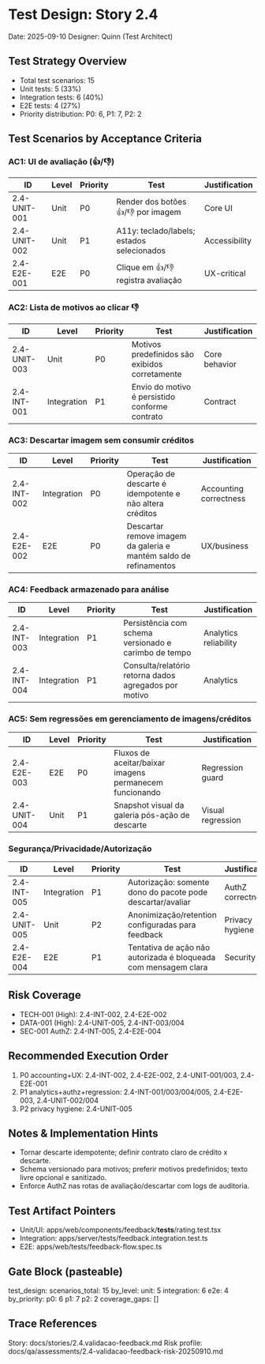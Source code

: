 # Test Design: Story 2.4

Date: 2025-09-10
Designer: Quinn (Test Architect)

## Test Strategy Overview

- Total test scenarios: 15
- Unit tests: 5 (33%)
- Integration tests: 6 (40%)
- E2E tests: 4 (27%)
- Priority distribution: P0: 6, P1: 7, P2: 2

## Test Scenarios by Acceptance Criteria

### AC1: UI de avaliação (👍/👎)

| ID              | Level | Priority | Test                                                                 | Justification |
|-----------------|-------|----------|----------------------------------------------------------------------|---------------|
| 2.4-UNIT-001    | Unit  | P0       | Render dos botões 👍/👎 por imagem                                    | Core UI |
| 2.4-UNIT-002    | Unit  | P1       | A11y: teclado/labels; estados selecionados                            | Accessibility |
| 2.4-E2E-001     | E2E   | P0       | Clique em 👍/👎 registra avaliação                                     | UX-critical |

### AC2: Lista de motivos ao clicar 👎

| ID              | Level       | Priority | Test                                                                 | Justification |
|-----------------|-------------|----------|----------------------------------------------------------------------|---------------|
| 2.4-UNIT-003    | Unit        | P0       | Motivos predefinidos são exibidos corretamente                        | Core behavior |
| 2.4-INT-001     | Integration | P1       | Envio do motivo é persistido conforme contrato                        | Contract |

### AC3: Descartar imagem sem consumir créditos

| ID              | Level       | Priority | Test                                                                 | Justification |
|-----------------|-------------|----------|----------------------------------------------------------------------|---------------|
| 2.4-INT-002     | Integration | P0       | Operação de descarte é idempotente e não altera créditos              | Accounting correctness |
| 2.4-E2E-002     | E2E         | P0       | Descartar remove imagem da galeria e mantém saldo de refinamentos     | UX/business |

### AC4: Feedback armazenado para análise

| ID              | Level       | Priority | Test                                                                 | Justification |
|-----------------|-------------|----------|----------------------------------------------------------------------|---------------|
| 2.4-INT-003     | Integration | P1       | Persistência com schema versionado e carimbo de tempo                 | Analytics reliability |
| 2.4-INT-004     | Integration | P1       | Consulta/relatório retorna dados agregados por motivo                 | Analytics |

### AC5: Sem regressões em gerenciamento de imagens/créditos

| ID              | Level | Priority | Test                                                                 | Justification |
|-----------------|-------|----------|----------------------------------------------------------------------|---------------|
| 2.4-E2E-003     | E2E   | P0       | Fluxos de aceitar/baixar imagens permanecem funcionando               | Regression guard |
| 2.4-UNIT-004    | Unit  | P1       | Snapshot visual da galeria pós-ação de descarte                       | Visual regression |

### Segurança/Privacidade/Autorização

| ID              | Level       | Priority | Test                                                                 | Justification |
|-----------------|-------------|----------|----------------------------------------------------------------------|---------------|
| 2.4-INT-005     | Integration | P1       | Autorização: somente dono do pacote pode descartar/avaliar            | AuthZ correctness |
| 2.4-UNIT-005    | Unit        | P2       | Anonimização/retention configuradas para feedback                      | Privacy hygiene |
| 2.4-E2E-004     | E2E         | P1       | Tentativa de ação não autorizada é bloqueada com mensagem clara       | Security UX |

## Risk Coverage

- TECH-001 (High): 2.4-INT-002, 2.4-E2E-002
- DATA-001 (High): 2.4-UNIT-005, 2.4-INT-003/004
- SEC-001 AuthZ: 2.4-INT-005, 2.4-E2E-004

## Recommended Execution Order

1. P0 accounting+UX: 2.4-INT-002, 2.4-E2E-002, 2.4-UNIT-001/003, 2.4-E2E-001
2. P1 analytics+authz+regression: 2.4-INT-001/003/004/005, 2.4-E2E-003, 2.4-UNIT-002/004
3. P2 privacy hygiene: 2.4-UNIT-005

## Notes & Implementation Hints

- Tornar descarte idempotente; definir contrato claro de crédito x descarte.
- Schema versionado para motivos; preferir motivos predefinidos; texto livre opcional e sanitizado.
- Enforce AuthZ nas rotas de avaliação/descartar com logs de auditoria.

## Test Artifact Pointers

- Unit/UI: apps/web/components/feedback/__tests__/rating.test.tsx
- Integration: apps/server/tests/feedback.integration.test.ts
- E2E: apps/web/tests/feedback-flow.spec.ts

## Gate Block (pasteable)

test_design:
  scenarios_total: 15
  by_level:
    unit: 5
    integration: 6
    e2e: 4
  by_priority:
    p0: 6
    p1: 7
    p2: 2
  coverage_gaps: []

## Trace References

Story: docs/stories/2.4.validacao-feedback.md
Risk profile: docs/qa/assessments/2.4-validacao-feedback-risk-20250910.md

